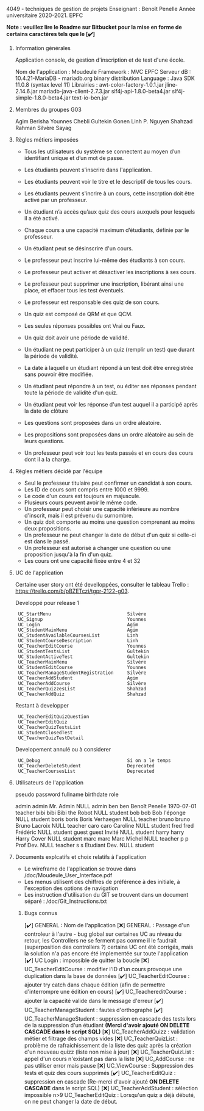 4049 - techniques de gestion de projets
Enseignant : Benoît Penelle
Année universitaire 2020-2021.
EPFC

**Note : veuillez lire le Readme sur Bitbucket pour la mise en forme de certains caractères tels que le [:heavy_check_mark:]**

1. Information générales

    Application console, de gestion d'inscription et de test d'une école.

    Nom de l'application : Moudeule
    Framework : MVC EPFC
    Serveur dB : 10.4.21-MariaDB - mariadb.org binary distribution
    Language : Java SDK 11.0.8 (syntax level 11)
        Librairies : awt-color-factory-1.0.1.jar
                     jline-2.14.6.jar
                     mariadb-java-client-2.7.3.jar
                     slf4j-api-1.8.0-beta4.jar
                     slf4j-simple-1.8.0-beta4.jar
                     text-io-ben.jar

2. Membres du groupes G03

    Agim 	 Berisha
    Younnes  Chebli
    Gultekin Gonen
    Linh P.  Nguyen
    Shahzad  Rahman
    Silvère  Sayag

3. Règles métiers imposées

    - Tous les utilisateurs du système se connectent au moyen d’un identifiant unique et d’un mot de passe.
    - Les étudiants peuvent s'inscrire dans l'application.

    - Les étudiants peuvent voir le titre et le descriptif de tous les cours.
    - Les étudiants peuvent s'incrire à un cours, cette inscrption doit être activé par un professeur.
    - Un étudiant n’a accès qu’aux quiz des cours auxquels pour lesquels il a été activé.
    - Chaque cours a une capacité maximum d’étudiants, définie par le professeur.
    - Un étudiant peut se désinscrire d'un cours.
    - Le professeur peut inscrire lui-même des étudiants à son cours.
    - Le professeur peut activer et désactiver les inscriptions à ses cours.
    - Le professeur peut supprimer une inscription, libérant ainsi une place, et effacer tous les test éventuels.

    - Le professeur est responsable des quiz de son cours.
    - Un quiz est composé de QRM et que QCM.
    - Les seules réponses possibles ont Vrai ou Faux.
    - Un quiz doit avoir une période de validité.
    - Un étudiant ne peut participer à un quiz (remplir un test) que durant la période de validité.
    - La date à laquelle un étudiant répond à un test doit être enregistrée sans pouvoir être modifiée.
    - Un étudiant peut répondre à un test, ou éditer ses réponses pendant toute la période de validité d'un quiz.
    - Un étudiant peut voir les réponse d'un test auquel il a participé après la date de clôture
    - Les questions sont proposées dans un ordre aléatoire.
    - Les propositions sont proposées dans un ordre aléatoire au sein de leurs questions.
    - Un professeur peut voir tout les tests passés et en cours des cours dont il a la charge.

4. Règles métiers décidé par l'équipe

    - Seul le professeur titulaire peut confirmer un candidat à son cours.
    - Les ID de cours sont compris entre 1000 et 9999.
    - Le code d'un cours est toujours en majuscule. 
    - Plusieurs cours peuvent avoir le même code.
    - Un professeur peut choisir une capacité inférieure au nombre d'inscrit, mais il est prévenu du surnombre.
    - Un quiz doit comporte au moins une question comprenant au moins deux propositions.
    - Un professeur ne peut changer la date de début d'un quiz si celle-ci est dans le passé.
    - Un professeur est autorisé à changer une question ou une proposition jusqu'à la fin d'un quiz.
    - Les cours ont une capacité fixée entre 4 et 32

5. UC de l'application

    Certaine user story ont été develloppées, consulter le tableau Trello : https://trello.com/b/pBZETczi/tgpr-2122-g03.
	
    Developpé pour release 1
	
        UC_StartMenu							Silvère
        UC_Signup								Younnes		
        UC_Login								Agim		
        UC_StudentMainMenu						Agim		
        UC_StudentAvailableCoursesList			Linh	
        UC_StudentCourseDescription				Linh		
        UC_TeacherEditCourse					Younnes		
        UC_StudentTestsList						Gultekin
        UC_StudentActiveTest					Gultekin		
        UC_TeacherMainMenu						Silvère		
        UC_StudentEditCourse					Younnes		
        UC_TeacherManageStudentRegistration		Silvère	
        UC_TeacherAddStudent					Agim		
        UC_TeacherAddCourse						Silvère		
        UC_TeacherQuizzesList					Shahzad	
        UC_TeacherAddQuiz						Shahzad		
		
    Restant à developper

        UC_TeacherEditQuizQuestion				
        UC_TeacherEditQuiz				
        UC_TeacherQuizTestsList				
        UC_StudentClosedTest				
        UC_TeacherQuizTestDetail				

    Developement annulé ou à considerer

        UC_Debug								Si on a le temps		
        UC_TeacherDeleteStudent					Deprecated		
        UC_TeacherCoursesList					Deprecated		


6. Utilisateurs de l'application

    pseudo	password	fullname			birthdate	role

    admin	admin		Mr. Admin			NULL		admin
    ben		ben			Benoît Penelle		1970-07-01	teacher
    bibi	bibi		Bibi the Robot		NULL		student
    bob		bob			Bob l'éponge		NULL		student
    boris	boris		Boris Verhaegen		NULL		teacher
    bruno	bruno		Bruno Lacroix		NULL		teacher
    caro	caro		Caroline			NULL		student
    fred	fred		Frédéric			NULL		student
    guest	guest		Invité				NULL		student
    harry	harry		Harry Cover			NULL		student
    marc	marc		Marc Michel			NULL		teacher
    p		p			Prof Dev.			NULL		teacher
    s		s			Etudiant Dev.		NULL		student


7. Documents explcatifs et choix relatifs à l'application

    - Le wireframe de l'application se trouve dans /doc/Moudeule_User_Interface.pdf
    - Les menus utilisent des chiffres de préférence à des initiale, à l'exception des options de navigation
    - Les instruction d'utilisation du GIT se trouvent dans un document séparé : /doc/Git_Instructions.txt
	
   1. Bugs connus

      [:heavy_check_mark:] GENERAL : Nom de l'application
      [:x:] GENERAL : Passage d'un controleur à l'autre - bug global sur certaines UC au niveau du retour, les Controllers ne se ferment pas comme il le faudrait (superposition des controllers ?) certains UC ont été corrigés, mais la solution n'a pas encore été implementée sur toute l'application
        [:heavy_check_mark:] UC Login : impossible de quitter la boucle
      [:x:] UC_TeacherEditCourse : modifier l'ID d'un cours provoque une duplication dans la base de données
        [:heavy_check_mark:] UC_TeacherEditCourse : ajouter try catch dans chaque édition (afin de permettre d'interrompre une édition en cours)
      [:heavy_check_mark:] UC_TeachereditCourse : ajouter la capacité valide dans le message d'erreur
      [:heavy_check_mark:] UC_TeacherManageStudent : fautes d'orthographe
      [:heavy_check_mark:] UC_TeacherManageStudent : suppression en cascade des tests lors de la suppression d'un étudiant **(Merci d'avoir ajouté **ON DELETE CASCADE** dans le script SQL)**
      [:x:] UC_TeacherAddQuizz : validation métier et filtrage des champs vides
      [:x:] UC_TeacherQuizList : problème de rafraichissement de la liste des quiz après la création d'un nouveau quizz (liste non mise à jour)
      [:x:] UC_TeacherQuizList : appel d'un cours n'existant pas dans la liste
      [:x:] UC_AddCourse : ne pas utiliser error mais pause
      [:x:] UC_ViewCourse : Suppression des tests et quiz des cours supprimés
        [:heavy_check_mark:] UC_TeacherEditQuiz : suppression en cascade (Re-merci d'avoir ajouté **ON DELETE CASCADE** dans le script SQL)
      [:x:] UC_TeacherAddStudent : sélection impossible n>9
   UC_TeacherEditQuiz : Lorsqu'un quiz a déjà débuté, on ne peut changer la date de début.



